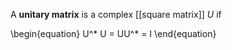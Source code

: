 A **unitary matrix** is a complex [[square matrix]] $U$ if

\begin{equation}
U^* U = UU^* = I
\end{equation}